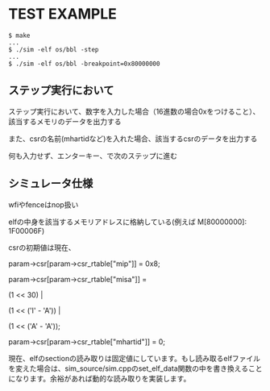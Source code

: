 # TEST EXAMPLE

    $ make
    ...
    $ ./sim -elf os/bbl -step
    ...
    $ ./sim -elf os/bbl -breakpoint=0x80000000

## ステップ実行において

ステップ実行において、数字を入力した場合（16進数の場合0xをつけること）、該当するメモリのデータを出力する

また、csrの名前(mhartidなど)を入れた場合、該当するcsrのデータを出力する

何も入力せず、エンターキー、で次のステップに進む

## シミュレータ仕様

wfiやfenceはnop扱い

elfの中身を該当するメモリアドレスに格納している(例えば M[80000000]: 1F00006F)

csrの初期値は現在、

param->csr[param->csr_rtable["mip"]] = 0x8;

param->csr[param->csr_rtable["misa"]] =

  (1 << 30) |

  (1 << ('I' - 'A')) |

  (1 << ('A' - 'A'));

param->csr[param->csr_rtable["mhartid"]] = 0;

現在、elfのsectionの読み取りは固定値にしています。もし読み取るelfファイルを変えた場合は、sim_source/sim.cppのset_elf_data関数の中を書き換えることになります。余裕があれば動的な読み取りを実装します。
